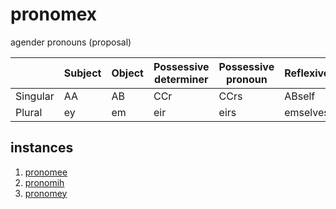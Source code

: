 # pronomex

agender pronouns (proposal)

|          | Subject | Object | Possessive determiner | Possessive pronoun | Reflexive |
|----------|---------|--------|-----------------------|--------------------|-----------|
| Singular |    AA   |   AB   |          CCr          |        CCrs        |  ABself   |
| Plural   |    ey   |   em   |          eir          |        eirs        |  emselves |

## instances
1. [pronomee](./pronomee)
2. [pronomih](./pronomih)
3. [pronomey](./pronomey)
